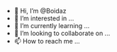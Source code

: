 - 👋 Hi, I’m @Boidaz
- 👀 I’m interested in ...
- 🌱 I’m currently learning ...
- 💞️ I’m looking to collaborate on ...
- 📫 How to reach me ...

<!---
Boidaz/Boidaz is a ✨ special ✨ repository because its `README.md` (this file) appears on your GitHub profile.
You can click the Preview link to take a look at your changes.
--->
